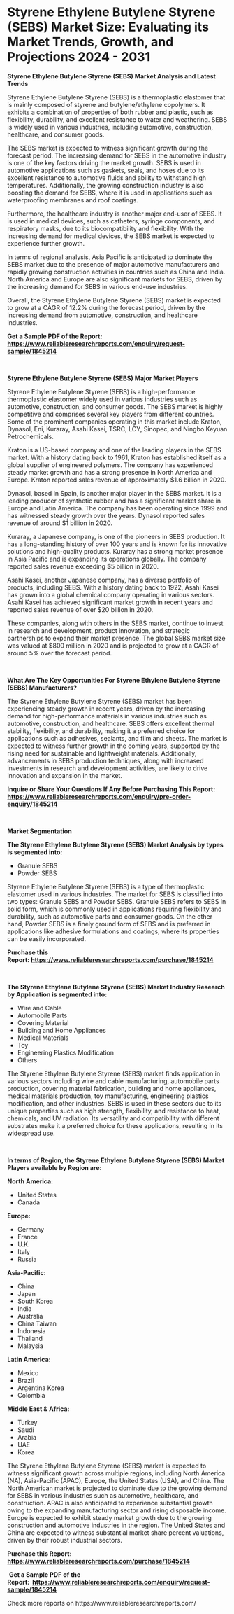 <p><h1>Styrene Ethylene Butylene Styrene (SEBS) Market Size: Evaluating its Market Trends, Growth, and Projections 2024 - 2031</h1></p><p><strong>Styrene Ethylene Butylene Styrene (SEBS) Market Analysis and Latest Trends</strong></p>
<p><p>Styrene Ethylene Butylene Styrene (SEBS) is a thermoplastic elastomer that is mainly composed of styrene and butylene/ethylene copolymers. It exhibits a combination of properties of both rubber and plastic, such as flexibility, durability, and excellent resistance to water and weathering. SEBS is widely used in various industries, including automotive, construction, healthcare, and consumer goods.</p><p>The SEBS market is expected to witness significant growth during the forecast period. The increasing demand for SEBS in the automotive industry is one of the key factors driving the market growth. SEBS is used in automotive applications such as gaskets, seals, and hoses due to its excellent resistance to automotive fluids and ability to withstand high temperatures. Additionally, the growing construction industry is also boosting the demand for SEBS, where it is used in applications such as waterproofing membranes and roof coatings.</p><p>Furthermore, the healthcare industry is another major end-user of SEBS. It is used in medical devices, such as catheters, syringe components, and respiratory masks, due to its biocompatibility and flexibility. With the increasing demand for medical devices, the SEBS market is expected to experience further growth.</p><p>In terms of regional analysis, Asia Pacific is anticipated to dominate the SEBS market due to the presence of major automotive manufacturers and rapidly growing construction activities in countries such as China and India. North America and Europe are also significant markets for SEBS, driven by the increasing demand for SEBS in various end-use industries.</p><p>Overall, the Styrene Ethylene Butylene Styrene (SEBS) market is expected to grow at a CAGR of 12.2% during the forecast period, driven by the increasing demand from automotive, construction, and healthcare industries.</p></p>
<p><strong>Get a Sample PDF of the Report:&nbsp; <a href="https://www.reliableresearchreports.com/enquiry/request-sample/1845214">https://www.reliableresearchreports.com/enquiry/request-sample/1845214</a></strong></p>
<p>&nbsp;</p>
<p><strong>Styrene Ethylene Butylene Styrene (SEBS) Major Market Players</strong></p>
<p><p>Styrene Ethylene Butylene Styrene (SEBS) is a high-performance thermoplastic elastomer widely used in various industries such as automotive, construction, and consumer goods. The SEBS market is highly competitive and comprises several key players from different countries. Some of the prominent companies operating in this market include Kraton, Dynasol, Eni, Kuraray, Asahi Kasei, TSRC, LCY, Sinopec, and Ningbo Keyuan Petrochemicals.</p><p>Kraton is a US-based company and one of the leading players in the SEBS market. With a history dating back to 1961, Kraton has established itself as a global supplier of engineered polymers. The company has experienced steady market growth and has a strong presence in North America and Europe. Kraton reported sales revenue of approximately $1.6 billion in 2020.</p><p>Dynasol, based in Spain, is another major player in the SEBS market. It is a leading producer of synthetic rubber and has a significant market share in Europe and Latin America. The company has been operating since 1999 and has witnessed steady growth over the years. Dynasol reported sales revenue of around $1 billion in 2020.</p><p>Kuraray, a Japanese company, is one of the pioneers in SEBS production. It has a long-standing history of over 100 years and is known for its innovative solutions and high-quality products. Kuraray has a strong market presence in Asia Pacific and is expanding its operations globally. The company reported sales revenue exceeding $5 billion in 2020.</p><p>Asahi Kasei, another Japanese company, has a diverse portfolio of products, including SEBS. With a history dating back to 1922, Asahi Kasei has grown into a global chemical company operating in various sectors. Asahi Kasei has achieved significant market growth in recent years and reported sales revenue of over $20 billion in 2020.</p><p>These companies, along with others in the SEBS market, continue to invest in research and development, product innovation, and strategic partnerships to expand their market presence. The global SEBS market size was valued at $800 million in 2020 and is projected to grow at a CAGR of around 5% over the forecast period.</p></p>
<p>&nbsp;</p>
<p><strong>What Are The Key Opportunities For Styrene Ethylene Butylene Styrene (SEBS) Manufacturers?</strong></p>
<p><p>The Styrene Ethylene Butylene Styrene (SEBS) market has been experiencing steady growth in recent years, driven by the increasing demand for high-performance materials in various industries such as automotive, construction, and healthcare. SEBS offers excellent thermal stability, flexibility, and durability, making it a preferred choice for applications such as adhesives, sealants, and film and sheets. The market is expected to witness further growth in the coming years, supported by the rising need for sustainable and lightweight materials. Additionally, advancements in SEBS production techniques, along with increased investments in research and development activities, are likely to drive innovation and expansion in the market.</p></p>
<p><strong>Inquire or Share Your Questions If Any Before Purchasing This Report: <a href="https://www.reliableresearchreports.com/enquiry/pre-order-enquiry/1845214">https://www.reliableresearchreports.com/enquiry/pre-order-enquiry/1845214</a></strong></p>
<p>&nbsp;</p>
<p><strong>Market Segmentation</strong></p>
<p><strong>The Styrene Ethylene Butylene Styrene (SEBS) Market Analysis by types is segmented into:</strong></p>
<p><ul><li>Granule SEBS</li><li>Powder SEBS</li></ul></p>
<p><p>Styrene Ethylene Butylene Styrene (SEBS) is a type of thermoplastic elastomer used in various industries. The market for SEBS is classified into two types: Granule SEBS and Powder SEBS. Granule SEBS refers to SEBS in solid form, which is commonly used in applications requiring flexibility and durability, such as automotive parts and consumer goods. On the other hand, Powder SEBS is a finely ground form of SEBS and is preferred in applications like adhesive formulations and coatings, where its properties can be easily incorporated.</p></p>
<p><strong>Purchase this Report:&nbsp;<a href="https://www.reliableresearchreports.com/purchase/1845214">https://www.reliableresearchreports.com/purchase/1845214</a></strong></p>
<p>&nbsp;</p>
<p><strong>The Styrene Ethylene Butylene Styrene (SEBS) Market Industry Research by Application is segmented into:</strong></p>
<p><ul><li>Wire and Cable</li><li>Automobile Parts</li><li>Covering Material</li><li>Building and Home Appliances</li><li>Medical Materials</li><li>Toy</li><li>Engineering Plastics Modification</li><li>Others</li></ul></p>
<p><p>The Styrene Ethylene Butylene Styrene (SEBS) market finds application in various sectors including wire and cable manufacturing, automobile parts production, covering material fabrication, building and home appliances, medical materials production, toy manufacturing, engineering plastics modification, and other industries. SEBS is used in these sectors due to its unique properties such as high strength, flexibility, and resistance to heat, chemicals, and UV radiation. Its versatility and compatibility with different substrates make it a preferred choice for these applications, resulting in its widespread use.</p></p>
<p>&nbsp;</p>
<p><strong>In terms of Region, the Styrene Ethylene Butylene Styrene (SEBS) Market Players available by Region are:</strong></p>
<p>
    <p> <strong> North America: </strong>
        <ul>
            <li>United States</li>
            <li>Canada</li>
        </ul>
        </p> 
    <p> <strong> Europe: </strong>
        <ul>
            <li>Germany</li>
            <li>France</li>
            <li>U.K.</li>
            <li>Italy</li>
            <li>Russia</li>
        </ul>
        </p> 
    <p> <strong> Asia-Pacific: </strong>
        <ul>
            <li>China</li>
            <li>Japan</li>
            <li>South Korea</li>
            <li>India</li>
            <li>Australia</li>
            <li>China Taiwan</li>
            <li>Indonesia</li>
            <li>Thailand</li>
            <li>Malaysia</li>
        </ul>
        </p> 
    <p> <strong> Latin America: </strong>
        <ul>
            <li>Mexico</li>
            <li>Brazil</li>
            <li>Argentina Korea</li>
            <li>Colombia</li>
        </ul>
        </p> 
    <p> <strong> Middle East & Africa: </strong>
        <ul>
            <li>Turkey</li>
            <li>Saudi</li>
            <li>Arabia</li>
            <li>UAE</li>
            <li>Korea</li>
        </ul>
    </p>
    </p>
<p><p>The Styrene Ethylene Butylene Styrene (SEBS) market is expected to witness significant growth across multiple regions, including North America (NA), Asia-Pacific (APAC), Europe, the United States (USA), and China. The North American market is projected to dominate due to the growing demand for SEBS in various industries such as automotive, healthcare, and construction. APAC is also anticipated to experience substantial growth owing to the expanding manufacturing sector and rising disposable income. Europe is expected to exhibit steady market growth due to the growing construction and automotive industries in the region. The United States and China are expected to witness substantial market share percent valuations, driven by their robust industrial sectors.</p></p>
<p><strong>Purchase this Report: <a href="https://www.reliableresearchreports.com/purchase/1845214">https://www.reliableresearchreports.com/purchase/1845214</a></strong></p>
<p>&nbsp;<strong>Get a Sample PDF of the Report:&nbsp;&nbsp;<a href="https://www.reliableresearchreports.com/enquiry/request-sample/1845214">https://www.reliableresearchreports.com/enquiry/request-sample/1845214</a></strong></p>
<p><strong></strong></p>
<p>Check more reports on https://www.reliableresearchreports.com/</p>